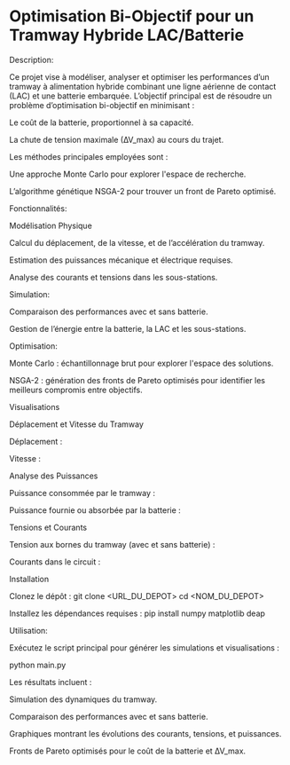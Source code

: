 # Optimisation Bi-Objectif pour un Tramway Hybride LAC/Batterie

Description:

Ce projet vise à modéliser, analyser et optimiser les performances d’un tramway à alimentation hybride combinant une ligne aérienne de contact (LAC) et une batterie embarquée. L’objectif principal est de résoudre un problème d’optimisation bi-objectif en minimisant :

Le coût de la batterie, proportionnel à sa capacité.

La chute de tension maximale (∆V_max) au cours du trajet.

Les méthodes principales employées sont :

Une approche Monte Carlo pour explorer l'espace de recherche.

L’algorithme génétique NSGA-2 pour trouver un front de Pareto optimisé.

Fonctionnalités:

Modélisation Physique

Calcul du déplacement, de la vitesse, et de l’accélération du tramway.

Estimation des puissances mécanique et électrique requises.

Analyse des courants et tensions dans les sous-stations.

Simulation:

Comparaison des performances avec et sans batterie.

Gestion de l’énergie entre la batterie, la LAC et les sous-stations.

Optimisation:

Monte Carlo : échantillonnage brut pour explorer l'espace des solutions.

NSGA-2 : génération des fronts de Pareto optimisés pour identifier les meilleurs compromis entre objectifs.

Visualisations

Déplacement et Vitesse du Tramway

Déplacement :


Vitesse :


Analyse des Puissances

Puissance consommée par le tramway :


Puissance fournie ou absorbée par la batterie :


Tensions et Courants

Tension aux bornes du tramway (avec et sans batterie) :


Courants dans le circuit :

Installation

Clonez le dépôt :
git clone <URL_DU_DEPOT>
cd <NOM_DU_DEPOT>

Installez les dépendances requises :
pip install numpy matplotlib deap

Utilisation:

Exécutez le script principal pour générer les simulations et visualisations :

python main.py

Les résultats incluent :

Simulation des dynamiques du tramway.

Comparaison des performances avec et sans batterie.

Graphiques montrant les évolutions des courants, tensions, et puissances.

Fronts de Pareto optimisés pour le coût de la batterie et ∆V_max.
